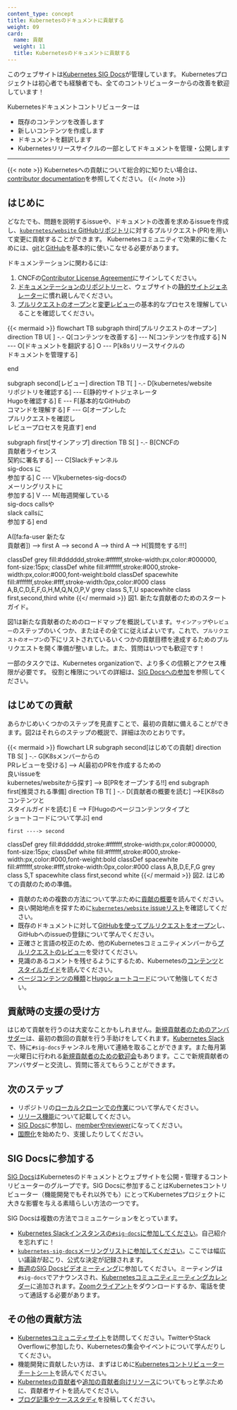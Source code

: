 ```yaml
---
content_type: concept
title: Kubernetesのドキュメントに貢献する
weight: 09
card:
  name: 貢献
  weight: 11
  title: Kubernetesのドキュメントに貢献する
---
```



このウェブサイトは[Kubernetes SIG Docs](/docs/contribute/#get-involved-with-sig-docs)が管理しています。
Kubernetesプロジェクトは初心者でも経験者でも、全てのコントリビューターからの改善を歓迎しています！

Kubernetesドキュメントコントリビューターは

- 既存のコンテンツを改善します
- 新しいコンテンツを作成します
- ドキュメントを翻訳します
- Kubernetesリリースサイクルの一部としてドキュメントを管理・公開します

---

{{< note >}}
Kubernetesへの貢献について総合的に知りたい場合は、[contributor documentation](https://www.kubernetes.dev/docs/)を参照してください。
{{< /note >}}

<!-- body -->

## はじめに

どなたでも、問題を説明するissueや、ドキュメントの改善を求めるissueを作成し、[`kubernetes/website` GitHubリポジトリ](https://github.com/kubernetes/website)に対するプルリクエスト(PR)を用いて変更に貢献することができます。
Kubernetesコミュニティで効果的に働くためには、[git](https://git-scm.com/)と[GitHub](https://skills.github.com/)を基本的に使いこなせる必要があります。

ドキュメンテーションに関わるには:

1. CNCFの[Contributor License Agreement](https://github.com/kubernetes/community/blob/master/CLA.md)にサインしてください。
2. [ドキュメンテーションのリポジトリー](https://github.com/kubernetes/website)と、ウェブサイトの[静的サイトジェネレーター](https://gohugo.io)に慣れ親しんでください。
3. [プルリクエストのオープン](/docs/contribute/new-content/open-a-pr/)と[変更レビュー](/ja/docs/contribute/review/reviewing-prs/)の基本的なプロセスを理解していることを確認してください。

<!-- See https://github.com/kubernetes/website/issues/28808 for live-editor URL to this figure -->
<!-- You can also cut/paste the mermaid code into the live editor at https://mermaid-js.github.io/mermaid-live-editor to play around with it -->

{{< mermaid >}}
flowchart TB
subgraph third[プルリクエストのオープン]
direction TB
U[ ] -.-
Q[コンテンツを改善する] --- N[コンテンツを作成する]
N --- O[ドキュメントを翻訳する]
O --- P[k8sリリースサイクルの <br>ドキュメントを管理する]

end

subgraph second[レビュー]
direction TB
   T[ ] -.-
   D[kubernetes/website <br>リポジトリを確認する] --- E[静的サイトジェネレータ <br>Hugoを確認する]
   E --- F[基本的なGitHubの <br>コマンドを理解する]
   F --- G[オープンした <br>プルリクエストを確認し <br>レビュープロセスを見直す]
end

subgraph first[サインアップ]
    direction TB
    S[ ] -.-
    B[CNCFの <br>貢献者ライセンス <br>契約に署名する] --- C[Slackチャンネル <br>sig-docs に<br>参加する]
    C --- V[kubernetes-sig-docsの<br> メーリングリストに <br>参加する]
    V --- M[毎週開催している <br>sig-docs callsや<br> slack callsに <br>参加する]
end

A([fa:fa-user 新たな<br>貢献者]) --> first
A --> second
A --> third
A --> H[質問をする!!!]


classDef grey fill:#dddddd,stroke:#ffffff,stroke-width:px,color:#000000, font-size:15px;
classDef white fill:#ffffff,stroke:#000,stroke-width:px,color:#000,font-weight:bold
classDef spacewhite fill:#ffffff,stroke:#fff,stroke-width:0px,color:#000
class A,B,C,D,E,F,G,H,M,Q,N,O,P,V grey
class S,T,U spacewhite
class first,second,third white
{{</ mermaid >}}
図1. 新たな貢献者のためのスタートガイド。

図1は新たな貢献者のためのロードマップを概説しています。`サインアップ`や`レビュー`のステップのいくつか、またはその全てに従えばよいです。これで、`プルリクエストのオープン`の下にリストされているいくつかの貢献目標を達成するためのプルリクエストを開く準備が整いました。また、質問はいつでも歓迎です！

一部のタスクでは、Kubernetes organizationで、より多くの信頼とアクセス権限が必要です。
役割と権限についての詳細は、[SIG Docsへの参加](/ja/docs/contribute/participate/)を参照してください。

## はじめての貢献

あらかじめいくつかのステップを見直すことで、最初の貢献に備えることができます。図2はそれらのステップの概説で、詳細は次のとおりです。

<!-- See https://github.com/kubernetes/website/issues/28808 for live-editor URL to this figure -->
<!-- You can also cut/paste the mermaid code into the live editor at https://mermaid-js.github.io/mermaid-live-editor to play around with it -->

{{< mermaid >}}
flowchart LR
    subgraph second[はじめての貢献]
    direction TB
    S[ ] -.-
    G[K8sメンバーからの <br>PRレビューを受ける] -->
    A[最初のPRを作成するための <br>良いissueを <br>kubernetes/websiteから探す] --> B[PRをオープンする!!]
    end
    subgraph first[推奨される準備]
    direction TB
       T[ ] -.-
       D[貢献者の概要を読む] -->E[K8sのコンテンツと<br> スタイルガイドを読む]
       E --> F[Hugoのページコンテンツタイプと <br>ショートコードについて学ぶ]
    end


    first ----> second


classDef grey fill:#dddddd,stroke:#ffffff,stroke-width:px,color:#000000, font-size:15px;
classDef white fill:#ffffff,stroke:#000,stroke-width:px,color:#000,font-weight:bold
classDef spacewhite fill:#ffffff,stroke:#fff,stroke-width:0px,color:#000
class A,B,D,E,F,G grey
class S,T spacewhite
class first,second white
{{</ mermaid >}}
図2. はじめての貢献のための準備。

- 貢献のための複数の方法について学ぶために[貢献の概要](/ja/docs/contribute/new-content/)を読んでください。
- 良い開始地点を探すために[`kubernetes/website` issueリスト](https://github.com/kubernetes/website/issues/)を確認してください。
- 既存のドキュメントに対して[GitHubを使ってプルリクエストをオープン](/docs/contribute/new-content/open-a-pr/#changes-using-github)し、GitHubへのissueの登録について学んでください。
- 正確さと言語の校正のため、他のKubernetesコミュニティメンバーから[プルリクエストのレビュー](/docs/contribute/review/reviewing-prs/)を受けてください。
- 見識のあるコメントを残せるようにするため、Kubernetesの[コンテンツ](/ja/docs/contribute/style/content-guide/)と[スタイルガイド](/docs/contribute/style/style-guide/)を読んでください。
- [ページコンテンツの種類](/docs/contribute/style/page-content-types/)と[Hugoショートコード](/docs/contribute/style/hugo-shortcodes/)について勉強してください。

## 貢献時の支援の受け方

はじめて貢献を行うのは大変なことかもしれません。[新規貢献者のためのアンバサダー](https://github.com/kubernetes/website#new-contributor-ambassadors)は、最初の数回の貢献を行う手助けをしてくれます。[Kubernetes Slack](https://slack.k8s.io/)で、特に`#sig-docs`チャンネルを用いて連絡を取ることができます。また毎月第一火曜日に行われる[新規貢献者のための歓迎会](https://www.kubernetes.dev/resources/calendar/)もあります。ここで新規貢献者のアンバサダーと交流し、質問に答えてもらうことができます。

## 次のステップ

- リポジトリの[ローカルクローンでの作業](/docs/contribute/new-content/open-a-pr/#fork-the-repo)について学んでください。
- [リリース機能](/docs/contribute/new-content/new-features/)について記載してください。
- [SIG Docs](/ja/docs/contribute/participate/)に参加し、[memberやreviewer](/docs/contribute/participate/roles-and-responsibilities/)になってください。
- [国際化](/ja/docs/contribute/localization/)を始めたり、支援したりしてください。

## SIG Docsに参加する

[SIG Docs](/ja/docs/contribute/participate/)はKubernetesのドキュメントとウェブサイトを公開・管理するコントリビューターのグループです。SIG Docsに参加することはKubernetesコントリビューター（機能開発でもそれ以外でも）にとってKubernetesプロジェクトに大きな影響を与える素晴らしい方法の一つです。

SIG Docsは複数の方法でコミュニケーションをとっています。

- [Kubernetes Slackインスタンスの`#sig-docs`に参加してください](https://slack.k8s.io/)。自己紹介を忘れずに！
- [`kubernetes-sig-docs`メーリングリストに参加してください](https://groups.google.com/forum/#!forum/kubernetes-sig-docs)。ここでは幅広い議論が起こり、公式な決定が記録されます。
- [毎週のSIG Docsビデオミーティング](https://github.com/kubernetes/community/tree/master/sig-docs)に参加してください。ミーティングは `#sig-docs`でアナウンスされ、[Kubernetesコミュニティミーティングカレンダー](https://calendar.google.com/calendar/embed?src=cgnt364vd8s86hr2phapfjc6uk%40group.calendar.google.com&ctz=America/Los_Angeles)に追加されます。[Zoomクライアント](https://zoom.us/download)をダウンロードするか、電話を使って通話する必要があります。

## その他の貢献方法

- [Kubernetesコミュニティサイト](/community/)を訪問してください。TwitterやStack Overflowに参加したり、Kubernetesの集会やイベントについて学んだりしてください。
- 機能開発に貢献したい方は、まずはじめに[Kubernetesコントリビューターチートシート](https://github.com/kubernetes/community/tree/master/contributors/guide/contributor-cheatsheet)を読んでください。
- [Kubernetesの貢献者](https://www.kubernetes.dev/)や[追加の貢献者向けリソース](https://www.kubernetes.dev/resources/)についてもっと学ぶために、貢献者サイトを読んでください。
- [ブログ記事やケーススタディ](/docs/contribute/new-content/blogs-case-studies/)を投稿してください。
